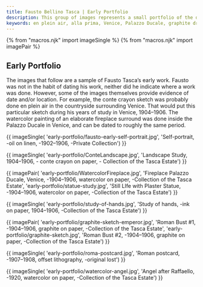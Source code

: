 ```yaml
---
title: Fausto Bellino Tasca | Early Portfolio
description: This group of images represents a small portfolio of the drawings, paintings, and sketches which Fausto Tasca completed during his early career. Fausto’s early works show his enormous potential.
keywords: en plein air, alla prima, Venice, Palazzo Ducale, graphite drawing, oil painting, watercolor painting
---
```

{% from "macros.njk" import imageSingle %}
{% from "macros.njk" import imagePair %}

## Early Portfolio

The images that follow are a sample of Fausto Tasca’s early work. Fausto was not in the habit of dating his work, neither did he indicate where a work was done. However, some of the images themselves provide evidence of date and/or location. For example, the conte crayon sketch was probably done <span class="ital">en plein air</span> in the countryside surrounding Venice. That would put this particular sketch during his years of study in Venice, 1904&#8211;1906. The watercolor painting of an elaborate fireplace surround was done inside the Palazzo Ducale in Venice, and can be dated to roughly the same period.

{{ imageSingle(
'early-portfolio/fausto-early-self-portrait.jpg',
'Self-portrait, -oil on linen, -1902&#8211;1906, -Private Collection')
}}

{{ imageSingle(
'early-portfolio/ConteLandscape.jpg',
'Landscape Study, 1904&#8211;1906, -
conte crayon on paper, -
Collection of the Tasca Estate')
}}

{{ imagePair(
'early-portfolio/WatercolorFireplace.jpg',
'Fireplace Palazzo Ducale, Venice, -1904&#8211;1906, watercolor on paper, -Collection of the Tasca Estate',
'early-portfolio/statue-study.jpg',
'Still LIfe with Plaster Statue, -1904&#8211;1906, watercolor on paper, -Collection of the Tasca Estate')
}}

{{ imageSingle(
'early-portfolio/study-of-hands.jpg',
'Study of hands, -ink on paper, 1904&#8211;1906, -Collection of the Tasca Estate')
}}

{{ imagePair(
'early-portfolio/graphite-sketch-emperor.jpg',
'Roman Bust #1, -1904&#8211;1906, graphite on paper, -Collection of the Tasca Estate',
'early-portfolio/graphite-sketch.jpg',
'Roman Bust #2, -1904&#8211;1906, graphite on paper, -Collection of the Tasca Estate')
}}

{{ imageSingle(
'early-portfolio/roma-postcard.jpg',
'Roman postcard, -1907&#8211;1908, offset lithography, -original lost')
}}

{{ imageSingle(
'early-portfolio/watercolor-angel.jpg',
'Angel after Raffaello, -1920, watercolor on paper, -Collection of the Tasca Estate')
}}
